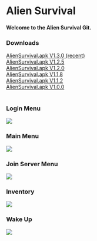 <h1>Alien Survival</h1>
<h4>Welcome to the Alien Survival Git.</h4>
<h3>Downloads</h3>
<a href="http://outurer.com/AlienSurvival.apk" download>AlienSurvival.apk V1.3.0 (recent)</a><br>
<a href="http://outurer.com/AlienSurvival.apk" download>AlienSurvival.apk V1.2.5</a><br>
<a href="http://outurer.com/AlienSurvival.apk" download>AlienSurvival.apk V1.2.0</a><br>
<a href="http://outurer.com/AlienSurvival.apk" download>AlienSurvival.apk V1.1.8</a><br>
<a href="http://outurer.com/AlienSurvival.apk" download>AlienSurvival.apk V1.1.2</a><br>
<a href="http://outurer.com/AlienSurvival.apk" download>AlienSurvival.apk V1.0.0</a><br><br>
<h3>Login Menu</h3>
 
![](https://outurer.com/image1.png "")
 
<h3>Main Menu</h3>
 
![](https://outurer.com/image2.png "")
 
<h3>Join Server Menu</h3>
 
![](https://outurer.com/image3.png "")
 
<h3>Inventory</h3>
 
![](https://outurer.com/image4.png "")
 
<h3>Wake Up</h3>
 
![](https://outurer.com/image5.png "")


